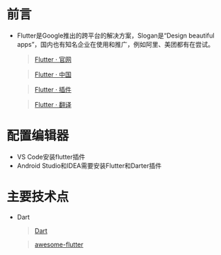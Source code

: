 # 前言
- Flutter是Google推出的跨平台的解决方案，Slogan是“Design beautiful apps”，国内也有知名企业在使用和推广，例如阿里、美团都有在尝试。

    > [ Flutter · 官网 ](https://flutter.dev)

    > [ Flutter · 中国 ](https://flutter-io.cn)

    > [ Flutter · 插件 ](https://pub.flutter-io.cn)

    > [ Flutter · 翻译 ](https://flutterchina.club/docs)


# 配置编辑器
- VS Code安装flutter插件
- Android Studio和IDEA需要安装Flutter和Darter插件


# 主要技术点
- Dart
    > [ Dart ](https://dart.dev/guides/language/language-tour)
    
    > [ awesome-flutter ](https://github.com/Solido/awesome-flutter)
